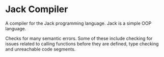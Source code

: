 # Jack Compiler

A compiler for the Jack programming language. Jack is a simple OOP language.

Checks for many semantic errors. Some of these include checking for issues related to calling functions before they are defined, type checking and unreachable code segments.
